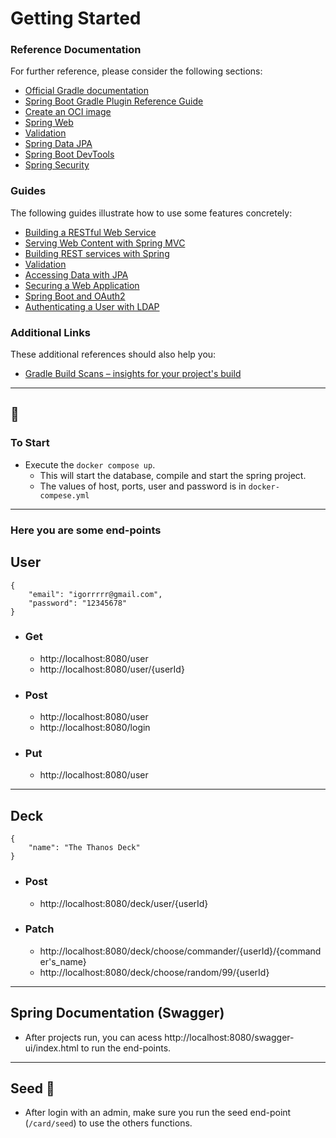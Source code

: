 # Getting Started

### Reference Documentation
For further reference, please consider the following sections:

* [Official Gradle documentation](https://docs.gradle.org)
* [Spring Boot Gradle Plugin Reference Guide](https://docs.spring.io/spring-boot/3.3.2/gradle-plugin)
* [Create an OCI image](https://docs.spring.io/spring-boot/3.3.2/gradle-plugin/packaging-oci-image.html)
* [Spring Web](https://docs.spring.io/spring-boot/docs/3.3.2/reference/htmlsingle/index.html#web)
* [Validation](https://docs.spring.io/spring-boot/docs/3.3.2/reference/htmlsingle/index.html#io.validation)
* [Spring Data JPA](https://docs.spring.io/spring-boot/docs/3.3.2/reference/htmlsingle/index.html#data.sql.jpa-and-spring-data)
* [Spring Boot DevTools](https://docs.spring.io/spring-boot/docs/3.3.2/reference/htmlsingle/index.html#using.devtools)
* [Spring Security](https://docs.spring.io/spring-boot/docs/3.3.2/reference/htmlsingle/index.html#web.security)


### Guides
The following guides illustrate how to use some features concretely:

* [Building a RESTful Web Service](https://spring.io/guides/gs/rest-service/)
* [Serving Web Content with Spring MVC](https://spring.io/guides/gs/serving-web-content/)
* [Building REST services with Spring](https://spring.io/guides/tutorials/rest/)
* [Validation](https://spring.io/guides/gs/validating-form-input/)
* [Accessing Data with JPA](https://spring.io/guides/gs/accessing-data-jpa/)
* [Securing a Web Application](https://spring.io/guides/gs/securing-web/)
* [Spring Boot and OAuth2](https://spring.io/guides/tutorials/spring-boot-oauth2/)
* [Authenticating a User with LDAP](https://spring.io/guides/gs/authenticating-ldap/)

### Additional Links
These additional references should also help you:

* [Gradle Build Scans – insights for your project's build](https://scans.gradle.com#gradle)

---
## 🏁

### To Start
- Execute the `docker compose up`.
  - This will start the database, compile and start the spring project.
  - The values of host, ports, user and password is in `docker-compese.yml`
---
### Here you are some end-points

User
- 

    {
        "email": "igorrrrr@gmail.com",
        "password": "12345678"
    }

- ### Get
  - http://localhost:8080/user
  - http://localhost:8080/user/{userId}
- ### Post
  - http://localhost:8080/user
  - http://localhost:8080/login
- ### Put
  - http://localhost:8080/user

---
Deck
- 

    {
        "name": "The Thanos Deck"
    }

- ### Post
    - http://localhost:8080/deck/user/{userId}
- ### Patch
  - http://localhost:8080/deck/choose/commander/{userId}/{commander's_name}
  - http://localhost:8080/deck/choose/random/99/{userId}

---

Spring Documentation (Swagger)
-

- After projects run, you can acess http://localhost:8080/swagger-ui/index.html to run the end-points.

---

Seed 🌱 
-

- After login with an admin, make sure you run the seed end-point (`/card/seed`) to use the others functions.